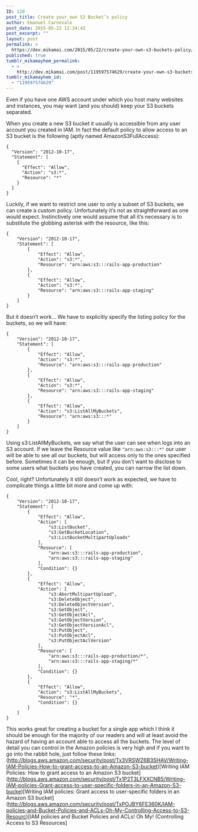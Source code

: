 ```yaml
---
ID: 120
post_title: Create your own S3 Bucket’s policy
author: Emanuel Carnevale
post_date: 2015-05-22 12:34:42
post_excerpt: ""
layout: post
permalink: >
  https://dev.mikamai.com/2015/05/22/create-your-own-s3-buckets-policy/
published: true
tumblr_mikamayhem_permalink:
  - >
    http://dev.mikamai.com/post/119597574629/create-your-own-s3-buckets-policy
tumblr_mikamayhem_id:
  - "119597574629"
---
```

<p>Even if you have one AWS account under which you host many websites and instances, you may want (and you should) keep your S3 buckets separated.</p>

<p>When you create a new S3 bucket it usually is accessible from any user account you created in IAM. In fact the default policy to allow access to an S3 bucket is the following (aptly named AmazonS3FullAccess):</p>

<p><code>{
  "Version": "2012-10-17",
  "Statement": [
    {
      "Effect": "Allow",
      "Action": "s3:*",
      "Resource": "*"
    }
  ]
}</code></p>

<p>Luckily, if we want to restrict one user to only a subset of S3 buckets, we can create a custom policy. Unfortunately it&rsquo;s not as straightforward as one would expect. Instinctively one would assume that all it&rsquo;s necessary is to substitute the globbing asterisk with the resource, like this:</p>

<p><code>{
    "Version": "2012-10-17",
    "Statement": [
        {
            "Effect": "Allow",
            "Action": "s3:*",
            "Resource": "arn:aws:s3:::rails-app-production"
        },
        {
            "Effect": "Allow",
            "Action": "s3:*",
            "Resource": "arn:aws:s3:::rails-app-staging"
        }
    ]
}</code></p>

<p>But it doesn&rsquo;t work… We have to explicitly specify the listing policy for the buckets, so we will have:</p>

<p><code>{
    "Version": "2012-10-17",
    "Statement": [
        {
            "Effect": "Allow",
            "Action": "s3:*",
            "Resource": "arn:aws:s3:::rails-app-production"
        },
        {
            "Effect": "Allow",
            "Action": "s3:*",
            "Resource": "arn:aws:s3:::rails-app-staging"
        },
        {
            "Effect": "Allow",
            "Action": "s3:ListAllMyBuckets",
            "Resource": "arn:aws:s3:::*"
        }
    ]
}</code></p>

<p>Using s3:ListAllMyBuckets, we say what the user can see when logs into an S3 account. If we leave the Resource value like <code>"arn:aws:s3:::*"</code> our user will be able to see all our buckets, but will access only to the ones specified before. Sometimes it can be enough, but if you don&rsquo;t want to disclose to some users what buckets you have created, you can narrow the list down.</p>

<p>Cool, right? Unfortunately it still doesn&rsquo;t work as expected, we have to complicate things a little bit more and come up with:</p>

<p><code>{
    "Version": "2012-10-17",
    "Statement": [
        {
            "Effect": "Allow",
            "Action": [
                "s3:ListBucket",
                "s3:GetBucketLocation",
                "s3:ListBucketMultipartUploads"
            ],
            "Resource": [
                "arn:aws:s3:::rails-app-production",
                "arn:aws:s3:::rails-app-staging"
            ],
            "Condition": {}
        },
        {
            "Effect": "Allow",
            "Action": [
                "s3:AbortMultipartUpload",
                "s3:DeleteObject",
                "s3:DeleteObjectVersion",
                "s3:GetObject",
                "s3:GetObjectAcl",
                "s3:GetObjectVersion",
                "s3:GetObjectVersionAcl",
                "s3:PutObject",
                "s3:PutObjectAcl",
                "s3:PutObjectAclVersion"
            ],
            "Resource": [
                "arn:aws:s3:::rails-app-production/*",
                "arn:aws:s3:::rails-app-staging/*"
            ],
            "Condition": {}
        },
        {
            "Effect": "Allow",
            "Action": "s3:ListAllMyBuckets",
            "Resource": "*",
            "Condition": {}
        }
    ]
}</code></p>

<p>This works great for creating a bucket for a single app which I think it should be enough for the majority of our readers and will at least avoid the hazard of having an account able to access all the buckets.
The level of detail you can control in the Amazon policies is very high and if you want to go into the rabbit hole, just follow these links:
(<a href="http://blogs.aws.amazon.com/security/post/Tx3VRSWZ6B3SHAV/Writing-IAM-Policies-How-to-grant-access-to-an-Amazon-S3-bucket">http://blogs.aws.amazon.com/security/post/Tx3VRSWZ6B3SHAV/Writing-IAM-Policies-How-to-grant-access-to-an-Amazon-S3-bucket</a>)[Writing IAM Policies: How to grant access to an Amazon S3 bucket]
(<a href="http://blogs.aws.amazon.com/security/post/Tx1P2T3LFXXCNB5/Writing-IAM-policies-Grant-access-to-user-specific-folders-in-an-Amazon-S3-bucke">http://blogs.aws.amazon.com/security/post/Tx1P2T3LFXXCNB5/Writing-IAM-policies-Grant-access-to-user-specific-folders-in-an-Amazon-S3-bucke</a>)[Writing IAM policies: Grant access to user-specific folders in an Amazon S3 bucket]
(<a href="http://blogs.aws.amazon.com/security/post/TxPOJBY6FE360K/IAM-policies-and-Bucket-Policies-and-ACLs-Oh-My-Controlling-Access-to-S3-Resourc">http://blogs.aws.amazon.com/security/post/TxPOJBY6FE360K/IAM-policies-and-Bucket-Policies-and-ACLs-Oh-My-Controlling-Access-to-S3-Resourc</a>)[IAM policies and Bucket Policies and ACLs! Oh My! (Controlling Access to S3 Resources]</p>